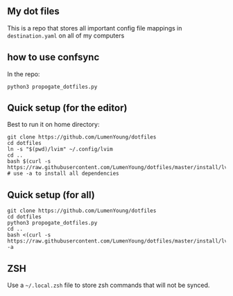 ## My dot files

This is a repo that stores all important config file mappings in `destination.yaml` on all of my computers

## how to use confsync

In the repo:

```
python3 propogate_dotfiles.py
```

## Quick setup (for the editor)

Best to run it on home directory:

```
git clone https://github.com/LumenYoung/dotfiles
cd dotfiles
ln -s "$(pwd)/lvim" ~/.config/lvim
cd ..
bash $(curl -s https://raw.githubusercontent.com/LumenYoung/dotfiles/master/install/lvim_install.sh) # use -a to install all dependencies
```

## Quick setup (for all)

```
git clone https://github.com/LumenYoung/dotfiles
cd dotfiles
python3 propogate_dotfiles.py
cd ..
bash <(curl -s https://raw.githubusercontent.com/LumenYoung/dotfiles/master/install/lvim_install.sh) -a
```

## ZSH

Use a `~/.local.zsh` file to store zsh commands that will not be synced.
